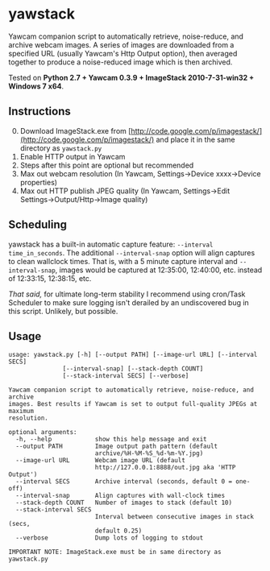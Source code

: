 yawstack
========

Yawcam companion script to automatically retrieve, noise-reduce, and archive webcam images. A series of images are downloaded from a specified URL (usually Yawcam's Http Output option), then averaged together to produce a noise-reduced image which is then archived.

Tested on **Python 2.7 + Yawcam 0.3.9 + ImageStack 2010-7-31-win32 + Windows 7 x64**. 

Instructions
------------
0. Download ImageStack.exe from [http://code.google.com/p/imagestack/](http://code.google.com/p/imagestack/) and place it in the same directory as `yawstack.py`
0. Enable HTTP output in Yawcam
0. Steps after this point are optional but recommended
0. Max out webcam resolution (In Yawcam, Settings→Device xxxx→Device properties)
0. Max out HTTP publish JPEG quality (In Yawcam, Settings→Edit Settings→Output/Http→Image quality)

Scheduling
----------
yawstack has a built-in automatic capture feature: `--interval time_in_seconds`. The additional `--interval-snap` option will align captures to clean wallclock times. That is, with a 5 minute capture interval and `--interval-snap`, images would be captured at 12:35:00, 12:40:00, etc. instead of 12:33:15, 12:38:15, etc.

*That said,* for ultimate long-term stability I recommend using cron/Task Scheduler to make sure logging isn't derailed by an undiscovered bug in this script. Unlikely, but possible.

Usage
-----
	usage: yawstack.py [-h] [--output PATH] [--image-url URL] [--interval SECS]
                   [--interval-snap] [--stack-depth COUNT]
                   [--stack-interval SECS] [--verbose]

	Yawcam companion script to automatically retrieve, noise-reduce, and archive
	images. Best results if Yawcam is set to output full-quality JPEGs at maximum
	resolution.

	optional arguments:
	  -h, --help            show this help message and exit
	  --output PATH         Image output path pattern (default
	                        archive/%H-%M-%S_%d-%m-%Y.jpg)
	  --image-url URL       Webcam image URL (default
	                        http://127.0.0.1:8888/out.jpg aka 'HTTP Output')
	  --interval SECS       Archive interval (seconds, default 0 = one-off)
	  --interval-snap       Align captures with wall-clock times
	  --stack-depth COUNT   Number of images to stack (default 10)
	  --stack-interval SECS
	                        Interval between consecutive images in stack (secs,
	                        default 0.25)
	  --verbose             Dump lots of logging to stdout

	IMPORTANT NOTE: ImageStack.exe must be in same directory as yawstack.py